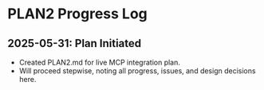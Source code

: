 # PLAN2 Progress Log

## 2025-05-31: Plan Initiated
- Created PLAN2.md for live MCP integration plan.
- Will proceed stepwise, noting all progress, issues, and design decisions here.
